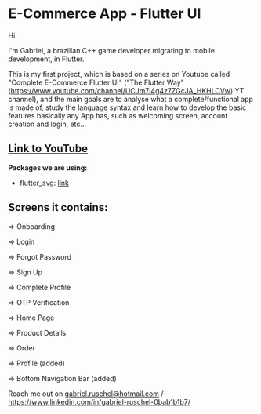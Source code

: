 # E-Commerce App - Flutter UI 

Hi.

I'm Gabriel, a brazilian C++ game developer migrating to mobile development, in Flutter.

This is my first project, which is based on a series on Youtube called "Complete E-Commerce Flutter UI" ("The Flutter Way"(https://www.youtube.com/channel/UCJm7i4g4z7ZGcJA_HKHLCVw) YT channel), and the main goals are to analyse what a complete/functional app is made of, study the language syntax and learn how to develop the basic features basically any App has, such as welcoming screen, account creation and login, etc...


## [Link to YouTube](https://www.youtube.com/watch?v=YEJPg2jwzI8&list=PLxUBb2A_UUy8OlaNZpS2mfL8xpHcnd_Af)

**Packages we are using:**

- flutter_svg: [link](https://pub.dev/packages/flutter_svg)

## Screens it contains:

=> Onboarding

=> Login

=> Forgot Password

=> Sign Up

=> Complete Profile

=> OTP Verification

=> Home Page

=> Product Details

=> Order

=> Profile (added)

=> Bottom Navigation Bar (added)

Reach me out on gabriel.ruschel@hotmail.com / https://www.linkedin.com/in/gabriel-ruschel-0bab1b1b7/